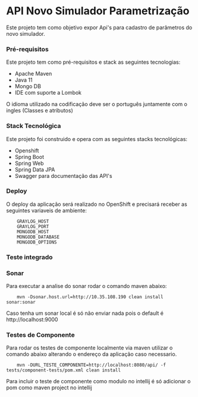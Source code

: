 # API Novo Simulador Parametrização

Este projeto tem como objetivo expor Api's para cadastro de parâmetros do novo simulador.

### Pré-requisitos

Este projeto tem como pré-requisitos e stack as seguintes tecnologias:

- Apache Maven
- Java 11
- Mongo DB
- IDE com suporte a Lombok

O idioma utilizado na codificação deve ser o português juntamente com o ingles (Classes e atributos)

### Stack Tecnológica

Este projeto foi construido e opera com as seguintes stacks tecnológicas:

- Openshift
- Spring Boot
- Spring Web
- Spring Data JPA
- Swagger para documentação das API's

### Deploy

O deploy da aplicação será realizado no OpenShift e precisará receber as seguintes variaveis de ambiente:

	    GRAYLOG_HOST
        GRAYLOG_PORT
        MONGODB_HOST
        MONGODB_DATABASE
        MONGODB_OPTIONS

### Teste integrado

### Sonar

Para executar a analise do sonar rodar o comando maven abaixo:

        mvn -Dsonar.host.url=http://10.35.108.190 clean install sonar:sonar

Caso tenha um sonar local é só não enviar nada pois o default é http://localhost:9000

### Testes de Componente

Para rodar os testes de componente localmente via maven utilizar o comando abaixo alterando o endereço da aplicação caso necessario.

        mvn -DURL_TESTE_COMPONENTE=http://localhost:8080/api/ -f tests/component-tests/pom.xml clean install

Para incluir o teste de componente como modulo no intellij é só adicionar o pom como maven project no intellij